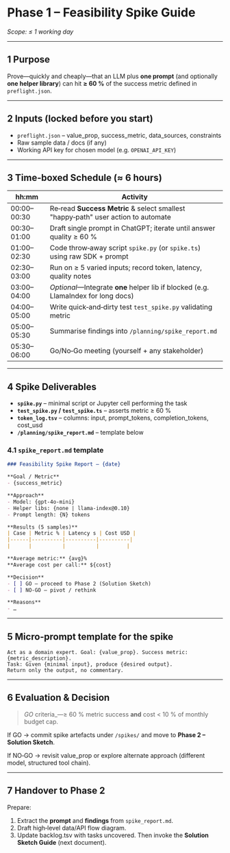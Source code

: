 # Phase 1 – Feasibility Spike Guide

*Scope: ≤ 1 working day*

---

## 1 Purpose

Prove—quickly and cheaply—that an LLM plus **one prompt** (and optionally **one helper library**) can hit **≥ 60 %** of the success metric defined in `preflight.json`.

---

## 2 Inputs (locked before you start)

* `preflight.json` – value_prop, success_metric, data_sources, constraints
* Raw sample data / docs (if any)
* Working API key for chosen model (e.g. `OPENAI_API_KEY`)

---

## 3 Time‑boxed Schedule (≈ 6 hours)

| hh:mm      | Activity                                                                           |
| ----------- | ---------------------------------------------------------------------------------- |
| 00:00–00:30 | Re‑read **Success Metric** & select smallest "happy‑path" user action to automate  |
| 00:30–01:00 | Draft single prompt in ChatGPT; iterate until answer quality ≥ 60 %                |
| 01:00–02:30 | Code throw‑away script `spike.py` (or `spike.ts`) using raw SDK + prompt           |
| 02:30–03:00 | Run on ≥ 5 varied inputs; record token, latency, quality notes                     |
| 03:00–04:00 | *Optional*—Integrate **one** helper lib if blocked (e.g. LlamaIndex for long docs) |
| 04:00–05:00 | Write quick‑and‑dirty test `test_spike.py` validating metric                       |
| 05:00–05:30 | Summarise findings into `/planning/spike_report.md`                                |
| 05:30–06:00 | Go/No‑Go meeting (yourself + any stakeholder)                                      |

---

## 4 Spike Deliverables

* **`spike.py`** – minimal script or Jupyter cell performing the task
* **`test_spike.py` / `test_spike.ts`** – asserts metric ≥ 60 %
* **`token_log.tsv`** – columns: input, prompt_tokens, completion_tokens, cost_usd
* **`/planning/spike_report.md`** – template below

### 4.1 `spike_report.md` template

```markdown
### Feasibility Spike Report – {date}

**Goal / Metric**
- {success_metric}

**Approach**
- Model: {gpt‑4o‑mini}
- Helper libs: {none | llama‑index@0.10}
- Prompt length: {N} tokens

**Results (5 samples)**
| Case | Metric % | Latency s | Cost USD |
|------|----------|----------|----------|
|      |          |          |         |

**Average metric:** {avg}%
**Average cost per call:** ${cost}

**Decision**
- [ ] GO – proceed to Phase 2 (Solution Sketch)
- [ ] NO‑GO – pivot / rethink

**Reasons**
- …
```

---

## 5 Micro‑prompt template for the spike

```text
Act as a domain expert. Goal: {value_prop}. Success metric: {metric_description}.
Task: Given {minimal input}, produce {desired output}.
Return only the output, no commentary.
```

---

## 6 Evaluation & Decision

> *GO* criteria_—≥ 60 % metric success **and** cost < 10 % of monthly budget cap.

If GO → commit spike artefacts under `/spikes/` and move to **Phase 2 – Solution Sketch**.

If NO‑GO → revisit value_prop or explore alternate approach (different model, structured tool chain).

---

## 7 Handover to Phase 2

Prepare:

1. Extract the **prompt** and **findings** from `spike_report.md`.
2. Draft high‑level data/API flow diagram.
3. Update backlog.tsv with tasks uncovered.
   Then invoke the **Solution Sketch Guide** (next document).
